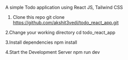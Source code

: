 A simple Todo application using React JS, Tailwind CSS

1. Clone this repo
   git clone https://github.com/akshit3vedi/todo_react_app.git

2.Change your working directory
  cd todo_react_app

3.Install dependencies
  npm install

4.Start the Development Server
 npm run dev
